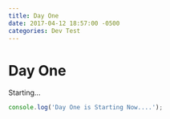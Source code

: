 ```yaml
---
title: Day One
date: 2017-04-12 18:57:00 -0500
categories: Dev Test
---
```

# Day One
Starting... 

```javascript
console.log('Day One is Starting Now....');
```

